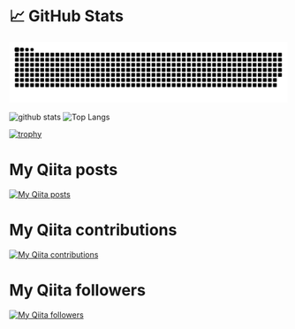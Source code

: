 # :chart_with_upwards_trend: GitHub Stats
![](https://raw.githubusercontent.com/Daichi1022/Daichi1022/output/github-contribution-grid-snake.svg)
<p align="left"> 
<img alt="github stats" height="150px" src="https://github-readme-stats.vercel.app/api?username=Daichi1022&count_private=true&show_icons=true&show_icons=true&theme=tokyonight" />
<img alt="Top Langs" height="150px" src="https://github-readme-stats.vercel.app/api/top-langs/?username=Daichi1022&layout=compact&count_private=true&show_icons=true&theme=tokyonight" />
</p>

[![trophy](https://github-profile-trophy.vercel.app/?username=Isaka-code&theme=onedark&column=7
)](https://github.com/ryo-ma/github-profile-trophy)
# My Qiita posts
[![My Qiita posts](https://qiita-badge.apiapi.app/s/A22D/posts.svg)](http://qiita.com/A22D)
# My Qiita contributions
[![My Qiita contributions](https://qiita-badge.apiapi.app/s/A22D/contributions.svg)](http://qiita.com/A22D)
# My Qiita followers
[![My Qiita followers](https://qiita-badge.apiapi.app/s/A22D/followers.svg)](http://qiita.com/A22D)




